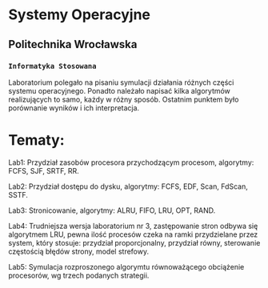 # Systemy Operacyjne

## Politechnika Wrocławska

### `Informatyka Stosowana`

Laboratorium polegało na pisaniu symulacji działania różnych części systemu operacyjnego. Ponadto należało napisać kilka
algorytmów realizujących to samo, każdy w różny sposób. Ostatnim punktem było porównanie wyników i ich interpretacja.

# Tematy:

Lab1: Przydział zasobów procesora przychodzącym procesom, algorytmy: FCFS, SJF, SRTF, RR.

Lab2: Przydział dostępu do dysku, algorytmy: FCFS, EDF, Scan, FdScan, SSTF.

Lab3: Stronicowanie, algorytmy: ALRU, FIFO, LRU, OPT, RAND.

Lab4: Trudniejsza wersja laboratorium nr 3, zastępowanie stron odbywa się algorytmem LRU, pewna ilość procesów czeka na ramki przydzielane przez system, który stosuje: przydział proporcjonalny, przydział równy, sterowanie częstością błędów strony, model strefowy.

Lab5: Symulacja rozproszonego algorymtu równoważącego obciążenie procesorów, wg trzech podanych strategii.
